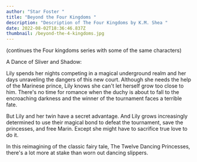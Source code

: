 ```yaml
---
author: "Star Foster "
title: "Beyond the Four Kingdoms "
description: "Description of The Four Kingdoms by K.M. Shea "
date: 2022-08-02T18:36:46.837Z
thumbnail: /beyond-the-4-kingdoms.jpg
---
```

(continues the Four kingdoms series with some of the same characters)

A Dance of Sliver and Shadow:

Lily spends her nights competing in a magical underground realm and her days unraveling the dangers of this new court. Although she needs the help of the Marinese prince, Lily knows she can't let herself grow too close to him. There's no time for romance when the duchy is about to fall to the encroaching darkness and the winner of the tournament faces a terrible fate.

But Lily and her twin have a secret advantage. And Lily grows increasingly determined to use their magical bond to defeat the tournament, save the princesses, and free Marin. Except she might have to sacrifice true love to do it.

In this reimagining of the classic fairy tale, The Twelve Dancing Princesses, there's a lot more at stake than worn out dancing slippers.
